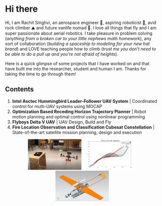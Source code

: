 # Hi there

Hi, I am Rachit Singhvi, an aerospace engineer 🚀, aspiring roboticist 🤖, avid rock climber ⛰️ and future vanlife nomad 🚙. I love all things that fly and I am super passionate about aerial robotics. I take pleasure in problem solving (*anything from a broken car to your little nephews math homework*), any sort of collaboration (*building a spaceship to modeling for your new hat brand*) and LOVE teaching people how to climb (*trust me you don't need to be able to do a pull up and you're not afraid of heights*).

Here is a quick glimpse of some projects that I have worked on and that have built me into the researcher, student and human I am. Thanks for taking the time to go through them!

<h2> Contents </h2>

1) **Intel Asctec Hummingbird Leader-Follower UAV System** | Coordinated control for multi-UAV systems using MOCAP
3) **Optimization Based Receding Horizon Trajectory Planner** | Robot motion planning and optimal control using nonlinear programming
4) **Flyboys Delta V UAV** | UAV Design, Build and Fly
5) **Fire Location Observation and Classification Cubesat Constellation** | State-of-the-art satellite mission planning, design and execution  

<p align="center">
    <img src="https://github.com/Spaceboy24/Portfolio/blob/1901772ddd49175443f07f2b229c603ca3d6d04d/Media/Obstacle_Avoidance_Pic.JPG" width="175" height="100"> 
<img src="https://github.com/Spaceboy24/Portfolio/blob/bc15f3b870f545851722980b492f521deef659f6/Media/RH_planner_obs.jpg" width="175" height="100"> 
<img src="https://github.com/Spaceboy24/Portfolio/blob/bc15f3b870f545851722980b492f521deef659f6/Media/Exploded.jpg" width="175" height="100">
</p>


